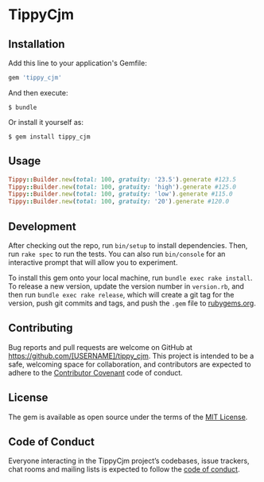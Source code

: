 # TippyCjm



## Installation

Add this line to your application's Gemfile:

```ruby
gem 'tippy_cjm'
```

And then execute:

    $ bundle

Or install it yourself as:

    $ gem install tippy_cjm

## Usage

```ruby
Tippy::Builder.new(total: 100, gratuity: '23.5').generate #123.5
Tippy::Builder.new(total: 100, gratuity: 'high').generate #125.0
Tippy::Builder.new(total: 100, gratuity: 'low').generate #115.0
Tippy::Builder.new(total: 100, gratuity: '20').generate #120.0
```

## Development

After checking out the repo, run `bin/setup` to install dependencies. Then, run `rake spec` to run the tests. You can also run `bin/console` for an interactive prompt that will allow you to experiment.

To install this gem onto your local machine, run `bundle exec rake install`. To release a new version, update the version number in `version.rb`, and then run `bundle exec rake release`, which will create a git tag for the version, push git commits and tags, and push the `.gem` file to [rubygems.org](https://rubygems.org).

## Contributing

Bug reports and pull requests are welcome on GitHub at https://github.com/[USERNAME]/tippy_cjm. This project is intended to be a safe, welcoming space for collaboration, and contributors are expected to adhere to the [Contributor Covenant](http://contributor-covenant.org) code of conduct.

## License

The gem is available as open source under the terms of the [MIT License](https://opensource.org/licenses/MIT).

## Code of Conduct

Everyone interacting in the TippyCjm project’s codebases, issue trackers, chat rooms and mailing lists is expected to follow the [code of conduct](https://github.com/[USERNAME]/tippy_cjm/blob/master/CODE_OF_CONDUCT.md).
